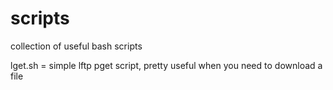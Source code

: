 scripts
=======

collection of useful bash scripts

lget.sh = simple lftp pget script, pretty useful when you need to download a file

